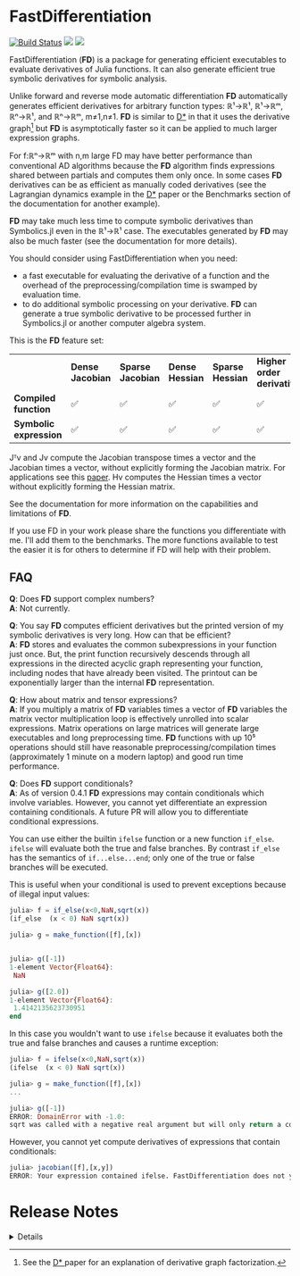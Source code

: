 # FastDifferentiation

[![Build Status](https://github.com/brianguenter/FastDifferentiation.jl/actions/workflows/CI.yml/badge.svg?branch=main)](https://github.com/brianguenter/FastDifferentiation.jl/actions/workflows/CI.yml?query=branch%3Amain) [![](https://img.shields.io/badge/docs-stable-blue.svg)](https://brianguenter.github.io/FastDifferentiation.jl/stable) [![](https://img.shields.io/badge/docs-dev-blue.svg)](https://brianguenter.github.io/FastDifferentiation.jl/dev)

FastDifferentiation (**FD**) is a package for generating efficient executables to evaluate derivatives of Julia functions. It can also generate efficient true symbolic derivatives for symbolic analysis. 

Unlike forward and reverse mode automatic differentiation **FD** automatically generates efficient derivatives for arbitrary function types: ℝ¹->ℝ¹, ℝ¹->ℝᵐ, ℝⁿ->ℝ¹, and ℝⁿ->ℝᵐ, m≠1,n≠1. **FD** is similar to [D*](https://www.microsoft.com/en-us/research/publication/the-d-symbolic-differentiation-algorithm/) in that it uses the derivative graph[^a] but **FD** is asymptotically faster so it can be applied to much larger expression graphs.

For f:ℝⁿ->ℝᵐ with n,m large FD may have better performance than conventional AD algorithms because the **FD** algorithm finds expressions shared between partials and computes them only once. In some cases **FD** derivatives can be as efficient as manually coded derivatives (see the Lagrangian dynamics example in the [D*](https://www.microsoft.com/en-us/research/publication/the-d-symbolic-differentiation-algorithm/) paper or the Benchmarks section of the documentation for another example).

 **FD** may take much less time to compute symbolic derivatives than Symbolics.jl even in the ℝ¹->ℝ¹ case. The executables generated by **FD** may also be much faster (see the documentation for more details). 

You should consider using FastDifferentiation when you need: 
* a fast executable for evaluating the derivative of a function and the overhead of the preprocessing/compilation time is swamped by evaluation time.
* to do additional symbolic processing on your derivative. **FD** can generate a true symbolic derivative to be processed further in Symbolics.jl or another computer algebra system.

This is the **FD** feature set:

<table>
<tr>
<td> <b></b>
<td> <b>Dense Jacobian</b> <td>  <b>Sparse Jacobian</b> </td> 
<td>  <b>Dense Hessian</b> </td><td>  <b> Sparse Hessian</b> </td> 
<td>  <b>Higher order derivatives</b> </td> 
<td>  <b>Jᵀv</b> </td> 
<td>  <b>Jv</b> </td> 
<td> <b> Hv </b> </td>
</tr>
<tr>
<td> <b> Compiled function </b> </td> 
<td> ✅ </td>
<td> ✅ </td>
<td> ✅ </td>
<td> ✅  </td>
<td> ✅ </td>
<td> ✅ </td>
<td> ✅ </td>
<td> ✅ </td>
</tr>
<tr>
<td> <b> Symbolic expression </b> </td> 
<td> ✅ </td>
<td> ✅ </td>
<td> ✅ </td>
<td> ✅  </td>
<td> ✅ </td>
<td> ✅ </td>
<td> ✅ </td>
<td> ✅ </td>
</tr>

</table>

Jᵀv and Jv compute the Jacobian transpose times a vector and the Jacobian times a vector, without explicitly forming the Jacobian matrix. For applications see this [paper](https://arxiv.org/abs/1812.01892). Hv computes the Hessian times a vector without explicitly forming the Hessian matrix.

See the documentation for more information on the capabilities and limitations of **FD**.

If you use FD in your work please share the functions you differentiate with me. I'll add them to the benchmarks. The more functions available to test the easier it is for others to determine if FD will help with their problem.

## FAQ

**Q**: Does **FD** support complex numbers?  
**A**: Not currently.

**Q**: You say **FD** computes efficient derivatives but the printed version of my symbolic derivatives is very long. How can that be efficient?  
**A**: **FD** stores and evaluates the common subexpressions in your function just once. But, the print function recursively descends through all expressions in the directed acyclic graph representing your function, including nodes that have already been visited. The printout can be exponentially larger than the internal **FD** representation.

**Q**: How about matrix and tensor expressions?  
**A**: If you multiply a matrix of **FD** variables times a vector of **FD** variables the matrix vector multiplication loop is effectively unrolled into scalar expressions. Matrix operations on large matrices will generate large executables and long preprocessing time. **FD** functions with up 10⁵ operations should still have reasonable preprocessing/compilation times (approximately 1 minute on a modern laptop) and good run time performance.

**Q**: Does **FD** support conditionals?  
**A**: As of version 0.4.1 **FD** expressions may contain conditionals which involve variables. However, you cannot yet differentiate an expression containing conditionals. A future PR will allow you to differentiate conditional expressions. 

You can use either the builtin `ifelse` function or a new function `if_else`. `ifelse` will evaluate both the true and false branches. By contrast `if_else` has the semantics of `if...else...end`; only one of the true or false branches will be executed. 

This is useful when your conditional is used to prevent exceptions because of illegal input values:
```julia
julia> f = if_else(x<0,NaN,sqrt(x))
(if_else  (x < 0) NaN sqrt(x))

julia> g = make_function([f],[x])


julia> g([-1])
1-element Vector{Float64}:
 NaN

julia> g([2.0])
1-element Vector{Float64}:
 1.4142135623730951
end
```
In this case you wouldn't want to use `ifelse` because it evaluates both the true and false branches and causes a runtime exception:
```julia
julia> f = ifelse(x<0,NaN,sqrt(x))
(ifelse  (x < 0) NaN sqrt(x))

julia> g = make_function([f],[x])
...

julia> g([-1])
ERROR: DomainError with -1.0:
sqrt was called with a negative real argument but will only return a complex result if called with a complex argument. Try sqrt(Complex(x)).
```

However, you cannot yet compute derivatives of expressions that contain conditionals:
```julia
julia> jacobian([f],[x,y])
ERROR: Your expression contained ifelse. FastDifferentiation does not yet support differentiation through ifelse or any of these conditionals (max, min, copysign, &, |, xor, <, >, <=, >=, !=, ==, signbit, isreal, iszero, isfinite, isnan, isinf, isinteger, !)
```

# Release Notes
<details>
0.4.0 and 0.3.17 contain bugs which prevent certain functions, such as xʸ, from differentiating properly. Do not use these versions. Upgrade to 0.4.1 which fixes the bugs and also add conditionals to **FD** expressions.

v0.3.2 - make_function now generates functions that have much faster LLVM compile time for all constant input arguments. It now generates code to do this

result = [c1,c2,....]

instead of assigning every element of the array in code:

#old way
result[1] = c1
result[2] = c2
...

This is especially useful for large constant Jacobians. LLVM code generation in the old method could take a very long time (many minutes for constant Jacobians with 100,000+ entries). make_function and LLVM code generation time for constant Jacobians is now much faster, on the order of 20 seconds for a 10000x10000 constant dense Jacobian.

Better algebraic simplification of sums of products. Now this input expression `3x + 5x` will be simplified to `8x`. Before it was left as `3x + 5x`.

v0.3.1 - Code generation is smarter about initializing in place arrays with zeros. Previously it initialized all array elements even if most of them not identically zero and would be set to a properly defined value elsewhere in the code. This especially improves performance for functions where no or few elements are identically zero.

v0.3.0 - BREAKING CHANGE. `make_function` called with `in_place` = true now returns an anonymous function which takes the in place result matrix as the first argument. Prior to this the result matrix was the second argument.

```julia
function main()
     x = FD.make_variables(:x, 5)
     y = FD.make_variables(:y, 5)

     f! = FD.make_function([sum(x), sum(y)], x, y; in_place=true)

     result = zeros(2)
     x = rand(5)
     y = rand(5)

     f!(result, [x; y]) #in place matrix argument now comes first instead of second.
     #f!([x;y], result) #this used to work but now will raise an exception 
     # unless [x;y] and result are the same size in which case the answer will just be wrong.
     return result, (sum(x), sum(y))
end
```

v0.2.9: Added `init_with_zeros` keyword argument to make_function. If this argument is false then the runtime generated function will not zero the in place array, otherwise it will. 

This can significantly improve performance for matrices that are somewhat sparse (say 3/4 of elements identically zero) but not sparse enough that a sparse matrix is efficient. In cases like this setting array elements to zero on every call to the runtime generated function can take more time than evaluating the non-zero array element expressions. 
     
This argument is only active if rhe `in_place` argument is true. 
</details>


[^a]: See the [D* ](https://www.microsoft.com/en-us/research/publication/the-d-symbolic-differentiation-algorithm/) paper for an explanation of derivative graph factorization. 


